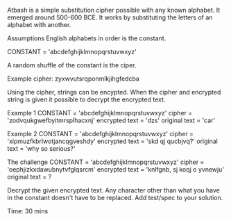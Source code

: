 Atbash is a simple substitution cipher possible with any known alphabet. It emerged around 500-600 BCE. It works by substituting the letters of an alphabet with another.

Assumptions
English alphabets in order is the constant.

CONSTANT = 'abcdefghijklmnopqrstuvwxyz'

A random shuffle of the constant is the ciper.

Example cipher: zyxwvutsrqponmlkjihgfedcba

Using the cipher, strings can be encypted. When the cipher and encrypted string is given it possible to decrypt the encrypted text.

Example 1
CONSTANT       = 'abcdefghijklmnopqrstuvwxyz'
cipher         = 'zodvqukgwefbyitmrsplhacxnj'
encrypted text = 'dzs'
original text  = 'car'

Example 2
CONSTANT       = 'abcdefghijklmnopqrstuvwxyz'
cipher         = 'xipmuzfkbrlwotjancqgveshdy'
encrypted text = 'skd qj qucbjvq?'
original text  = 'why so serious?'

The challenge
CONSTANT       = 'abcdefghijklmnopqrstuvwxyz'
cipher         = 'oephjizkxdawubnytvfglqsrcm'
encrypted text = 'knlfgnb, sj koqj o yvnewju'
original text  = ?

Decrypt the given encrypted text.
Any character other than what you have in the constant doesn't have to be replaced.
Add test/spec to your solution.

Time: 30 mins